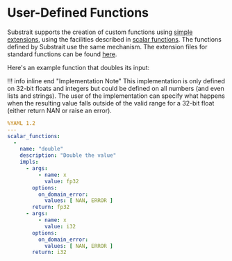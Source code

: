 # User-Defined Functions

Substrait supports the creation of custom functions using [simple extensions](../extensions/index.md#simple-extensions), using the facilities described in [scalar functions](scalar_functions.md). The functions defined by Substrait use the same mechanism. The extension files for standard functions can be found [here](https://github.com/substrait-io/substrait/tree/main/extensions).

Here's an example function that doubles its input:

!!! info inline end "Implementation Note"
    This implementation is only defined on 32-bit floats and integers but could be defined on all numbers (and even lists and strings).  The user of the implementation can specify what happens when the resulting value falls outside of the valid range for a 32-bit float (either return NAN or raise an error).

``` yaml
%YAML 1.2
---
scalar_functions:
  -
    name: "double"
    description: "Double the value"
    impls:
      - args:
          - name: x
            value: fp32
        options:
          on_domain_error:
            values: [ NAN, ERROR ]
        return: fp32
      - args:
          - name: x
            value: i32
        options:
          on_domain_error:
            values: [ NAN, ERROR ]
        return: i32
```
